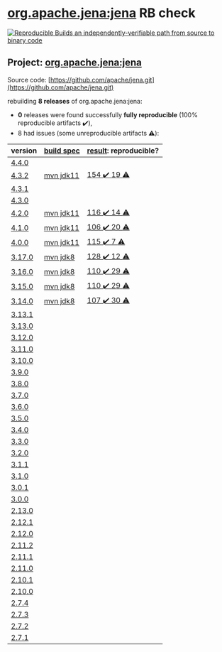 [org.apache.jena:jena](https://search.maven.org/artifact/org.apache.jena/jena/) RB check
=======

[![Reproducible Builds](https://reproducible-builds.org/images/logos/rb.svg) an independently-verifiable path from source to binary code](https://reproducible-builds.org/)

## Project: [org.apache.jena:jena](https://search.maven.org/artifact/org.apache.jena/jena/)

Source code: [https://github.com/apache/jena.git](https://github.com/apache/jena.git)

rebuilding **8 releases** of org.apache.jena:jena:
- **0** releases were found successfully **fully reproducible** (100% reproducible artifacts :heavy_check_mark:),
- 8 had issues (some unreproducible artifacts :warning:):

| version | [build spec](BUILDSPEC.md) | [result](https://reproducible-builds.org/docs/jvm/): reproducible? |
| -- | --------- | ------ |
| [4.4.0](https://search.maven.org/artifact/org.apache.jackrabbit.vault/jackrabbit-filevault/4.4.0/pom) | | |
| [4.3.2](https://search.maven.org/artifact/org.apache.jena/jena/4.3.2/pom) | [mvn jdk11](jena-4.3.2.buildspec) | [154 :heavy_check_mark:  19 :warning:](jena-4.3.2.buildcompare) |
| [4.3.1](https://search.maven.org/artifact/org.apache.jena/jena/4.3.1/pom) | | |
| [4.3.0](https://search.maven.org/artifact/org.apache.jena/jena/4.3.0/pom) | | |
| [4.2.0](https://search.maven.org/artifact/org.apache.jena/jena/4.2.0/pom) | [mvn jdk11](jena-4.2.0.buildspec) | [116 :heavy_check_mark:  14 :warning:](jena-4.2.0.buildcompare) |
| [4.1.0](https://search.maven.org/artifact/org.apache.jena/jena/4.1.0/pom) | [mvn jdk11](jena-4.1.0.buildspec) | [106 :heavy_check_mark:  20 :warning:](jena-4.1.0.buildcompare) |
| [4.0.0](https://search.maven.org/artifact/org.apache.jena/jena/4.0.0/pom) | [mvn jdk11](jena-4.0.0.buildspec) | [115 :heavy_check_mark:  7 :warning:](jena-4.0.0.buildcompare) |
| [3.17.0](https://search.maven.org/artifact/org.apache.jena/jena/3.17.0/pom) | [mvn jdk8](jena-3.17.0.buildspec) | [128 :heavy_check_mark:  12 :warning:](jena-osgi-features-3.17.0.buildcompare) |
| [3.16.0](https://search.maven.org/artifact/org.apache.jena/jena/3.16.0/pom) | [mvn jdk8](jena-3.16.0.buildspec) | [110 :heavy_check_mark:  29 :warning:](jena-osgi-features-3.16.0.buildcompare) |
| [3.15.0](https://search.maven.org/artifact/org.apache.jena/jena/3.15.0/pom) | [mvn jdk8](jena-3.15.0.buildspec) | [110 :heavy_check_mark:  29 :warning:](jena-osgi-features-3.15.0.buildcompare) |
| [3.14.0](https://search.maven.org/artifact/org.apache.jena/jena/3.14.0/pom) | [mvn jdk8](jena-3.14.0.buildspec) | [107 :heavy_check_mark:  30 :warning:](jena-osgi-features-3.14.0.buildcompare) |
| [3.13.1](https://search.maven.org/artifact/org.apache.jena/jena/3.13.1/pom) | | |
| [3.13.0](https://search.maven.org/artifact/org.apache.jena/jena/3.13.0/pom) | | |
| [3.12.0](https://search.maven.org/artifact/org.apache.jena/jena/3.12.0/pom) | | |
| [3.11.0](https://search.maven.org/artifact/org.apache.jena/jena/3.11.0/pom) | | |
| [3.10.0](https://search.maven.org/artifact/org.apache.jena/jena/3.10.0/pom) | | |
| [3.9.0](https://search.maven.org/artifact/org.apache.jena/jena/3.9.0/pom) | | |
| [3.8.0](https://search.maven.org/artifact/org.apache.jena/jena/3.8.0/pom) | | |
| [3.7.0](https://search.maven.org/artifact/org.apache.jena/jena/3.7.0/pom) | | |
| [3.6.0](https://search.maven.org/artifact/org.apache.jena/jena/3.6.0/pom) | | |
| [3.5.0](https://search.maven.org/artifact/org.apache.jena/jena/3.5.0/pom) | | |
| [3.4.0](https://search.maven.org/artifact/org.apache.jena/jena/3.4.0/pom) | | |
| [3.3.0](https://search.maven.org/artifact/org.apache.jena/jena/3.3.0/pom) | | |
| [3.2.0](https://search.maven.org/artifact/org.apache.jena/jena/3.2.0/pom) | | |
| [3.1.1](https://search.maven.org/artifact/org.apache.jena/jena/3.1.1/pom) | | |
| [3.1.0](https://search.maven.org/artifact/org.apache.jena/jena/3.1.0/pom) | | |
| [3.0.1](https://search.maven.org/artifact/org.apache.jena/jena/3.0.1/pom) | | |
| [3.0.0](https://search.maven.org/artifact/org.apache.jena/jena/3.0.0/pom) | | |
| [2.13.0](https://search.maven.org/artifact/org.apache.jena/jena/2.13.0/pom) | | |
| [2.12.1](https://search.maven.org/artifact/org.apache.jena/jena/2.12.1/pom) | | |
| [2.12.0](https://search.maven.org/artifact/org.apache.jena/jena/2.12.0/pom) | | |
| [2.11.2](https://search.maven.org/artifact/org.apache.jena/jena/2.11.2/pom) | | |
| [2.11.1](https://search.maven.org/artifact/org.apache.jena/jena/2.11.1/pom) | | |
| [2.11.0](https://search.maven.org/artifact/org.apache.jena/jena/2.11.0/pom) | | |
| [2.10.1](https://search.maven.org/artifact/org.apache.jena/jena/2.10.1/pom) | | |
| [2.10.0](https://search.maven.org/artifact/org.apache.jena/jena/2.10.0/pom) | | |
| [2.7.4](https://search.maven.org/artifact/org.apache.jena/jena/2.7.4/pom) | | |
| [2.7.3](https://search.maven.org/artifact/org.apache.jena/jena/2.7.3/pom) | | |
| [2.7.2](https://search.maven.org/artifact/org.apache.jena/jena/2.7.2/pom) | | |
| [2.7.1](https://search.maven.org/artifact/org.apache.jena/jena/2.7.1/pom) | | |
